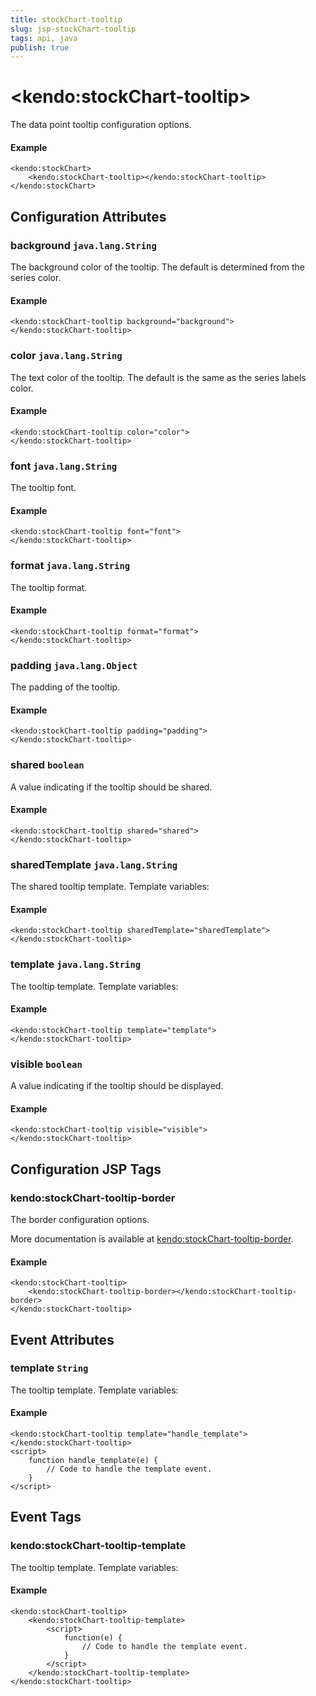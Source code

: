 ```yaml
---
title: stockChart-tooltip
slug: jsp-stockChart-tooltip
tags: api, java
publish: true
---
```


# \<kendo:stockChart-tooltip\>

The data point tooltip configuration options.

#### Example
    <kendo:stockChart>
        <kendo:stockChart-tooltip></kendo:stockChart-tooltip>
    </kendo:stockChart>

## Configuration Attributes

### background `java.lang.String`

The background color of the tooltip. The default is determined from the series color.

#### Example
    <kendo:stockChart-tooltip background="background">
    </kendo:stockChart-tooltip>

### color `java.lang.String`

The text color of the tooltip. The default is the same as the series labels color.

#### Example
    <kendo:stockChart-tooltip color="color">
    </kendo:stockChart-tooltip>

### font `java.lang.String`

The tooltip font.

#### Example
    <kendo:stockChart-tooltip font="font">
    </kendo:stockChart-tooltip>

### format `java.lang.String`

The tooltip format.

#### Example
    <kendo:stockChart-tooltip format="format">
    </kendo:stockChart-tooltip>

### padding `java.lang.Object`

The padding of the tooltip.

#### Example
    <kendo:stockChart-tooltip padding="padding">
    </kendo:stockChart-tooltip>

### shared `boolean`

A value indicating if the tooltip should be shared.

#### Example
    <kendo:stockChart-tooltip shared="shared">
    </kendo:stockChart-tooltip>

### sharedTemplate `java.lang.String`

The shared tooltip template.
Template variables:

#### Example
    <kendo:stockChart-tooltip sharedTemplate="sharedTemplate">
    </kendo:stockChart-tooltip>

### template `java.lang.String`

The tooltip template.
Template variables:

#### Example
    <kendo:stockChart-tooltip template="template">
    </kendo:stockChart-tooltip>

### visible `boolean`

A value indicating if the tooltip should be displayed.

#### Example
    <kendo:stockChart-tooltip visible="visible">
    </kendo:stockChart-tooltip>


##  Configuration JSP Tags

### kendo:stockChart-tooltip-border

The border configuration options.

More documentation is available at [kendo:stockChart-tooltip-border](stockchart/tooltip-border).

#### Example

    <kendo:stockChart-tooltip>
        <kendo:stockChart-tooltip-border></kendo:stockChart-tooltip-border>
    </kendo:stockChart-tooltip>


## Event Attributes

### template `String`

The tooltip template.
Template variables:


#### Example
    <kendo:stockChart-tooltip template="handle_template">
    </kendo:stockChart-tooltip>
    <script>
        function handle_template(e) {
            // Code to handle the template event.
        }
    </script>

## Event Tags

### kendo:stockChart-tooltip-template

The tooltip template.
Template variables:


#### Example
    <kendo:stockChart-tooltip>
        <kendo:stockChart-tooltip-template>
            <script>
                function(e) {
                    // Code to handle the template event.
                }
            </script>
        </kendo:stockChart-tooltip-template>
    </kendo:stockChart-tooltip>

